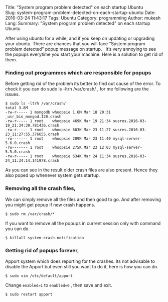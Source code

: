 Title: "System program problem detected" on each startup Ubuntu  
Slug: system-program-problem-detected-on-each-startup-ubuntu
Date: 2016-03-24 11:43:17
Tags: Ubuntu
Category: programming 
Author: mukesh
Lang: 
Summary: "System program problem detected" on each startup Ubuntu    


After using ubuntu for a while, and if you keep on updating or upgrading your ubuntu. There are chances that you will face “System program problem detected” popup message on startup. 
 It’s very annoying to see the popups everytime you start your machine. Here is a solution to get rid of them.

### Finding out programmes which are responsible for popups 

Before getting rid of the problem its better to find out cause of the error. To check it you can do sudo ls -ltrh /var/crash/ , for me following are the issues.

    $ sudo ls -ltrh /var/crash/
    total 3.8M
    -rw-r----- 1 mongodb whoopsie 1.6M Mar 18 20:31 _usr_bin_mongod.120.crash
    -rw-r----- 1 root    whoopsie 469K Mar 19 21:34 susres.2016-03-19_21:34:39.781436.crash
    -rw-r----- 1 root    whoopsie 603K Mar 23 11:27 susres.2016-03-23_11:27:55.376655.crash
    -rw------- 1 root    whoopsie 209K Mar 23 11:40 mysql-server-5.6.0.crash
    -rw------- 1 root    whoopsie 275K Mar 23 12:03 mysql-server-5.5.0.crash
    -rw-r----- 1 root    whoopsie 634K Mar 24 11:34 susres.2016-03-24_11:34:14.141978.crash
    
As you can see in the result older crash files are also present. Hence they also poped up whenever system gets startup.

### Removing all the crash files, 

We can simply remove all the files and then good to go. And after removing you might get popup if new crash happens. 

    $ sudo rm /var/crash/*

If you want to remove all the popups in current session only with command you can do. 

    $ killall system-crash-notification

### Getting rid of popups forever, 

Apport system which does reporting for the crashes. Its not advisable to disable the Apport but even still you want to do it, here is how you can do.

    $ sudo vim /etc/default/apport

Change `enabled=1` to `enabled=0` , then save and exit.

    $ sudo restart apport


